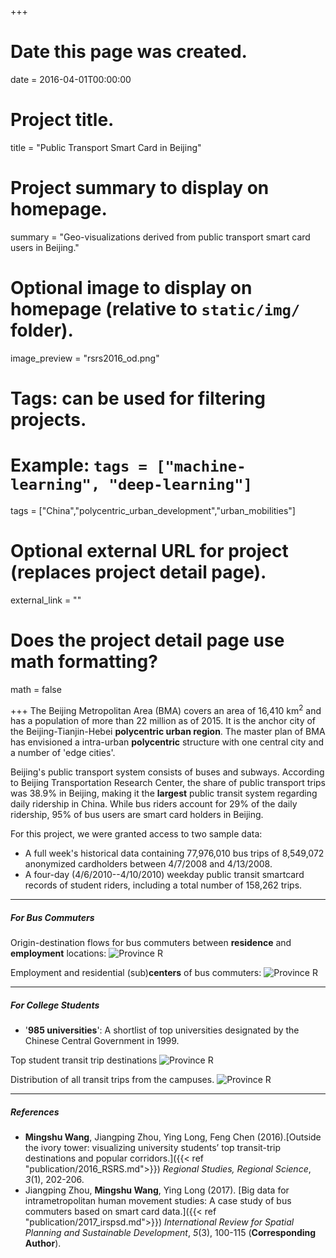 +++
# Date this page was created.
date = 2016-04-01T00:00:00

# Project title.
title = "Public Transport Smart Card in Beijing"

# Project summary to display on homepage.
summary = "Geo-visualizations derived from public transport smart card users in Beijing."

# Optional image to display on homepage (relative to `static/img/` folder).
image_preview = "rsrs2016_od.png"

# Tags: can be used for filtering projects.
# Example: `tags = ["machine-learning", "deep-learning"]`

tags = ["China","polycentric_urban_development","urban_mobilities"]

# Optional external URL for project (replaces project detail page).
external_link = ""

# Does the project detail page use math formatting?
math = false

+++
The Beijing Metropolitan Area (BMA) covers an area of 16,410 km<sup>2</sup> and has a population of more than 22 million as of 2015. It is the anchor city of the Beijing-Tianjin-Hebei **polycentric urban region**. The master plan of BMA has envisioned a intra-urban **polycentric** structure with one central city and a number of 'edge cities'.

Beijing's public transport system consists of buses and subways. According to Beijing Transportation Research Center, the share of public transport trips was 38.9% in Beijing, making it the **largest** public transit system regarding daily ridership in China. While bus riders account for 29% of the daily ridership, 95% of bus users are smart card holders in Beijing.

For this project, we were granted access to two sample data:

- A full week's historical data containing 77,976,010 bus trips of 8,549,072 anonymized cardholders between 4/7/2008 and 4/13/2008.
- A four-day (4/6/2010--4/10/2010) weekday public transit smartcard records of student riders, including a total number of 158,262 trips.

***

##### For Bus Commuters

Origin-destination flows for bus commuters between **residence** and **employment** locations:
![Province R](/img/od.png)

Employment and residential (sub)**centers** of bus commuters:
![Province R](/img/jh.png)

***

##### For College Students
- '**985 universities**': A shortlist of top universities designated by the Chinese Central Government in 1999.

Top student transit trip destinations
![Province R](/img/rsrs2016_hotpots.png)

Distribution of all transit trips from the campuses.
![Province R](/img/rsrs2016_od.png)

***

##### References
- **Mingshu Wang**, Jiangping Zhou, Ying Long, Feng Chen (2016).[Outside the ivory tower: visualizing university students’ top transit-trip destinations and popular corridors.]({{< ref "publication/2016_RSRS.md">}}) *Regional Studies, Regional Science*, *3*(1), 202-206.
- Jiangping Zhou, **Mingshu Wang**, Ying Long (2017). [Big data for intrametropolitan human movement studies: A case study of bus commuters based on smart card data.]({{< ref "publication/2017_irspsd.md">}}) *International Review for Spatial Planning and Sustainable Development*, *5*(3), 100-115 (**Corresponding Author**).